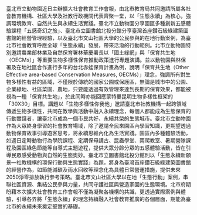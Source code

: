 臺北市立動物園近日主辦擴大社會教育工作會報，由北市教育局共同邀請所屬各社會教育機構、社區大學及社教行政機關代表齊聚一堂，以「生態永續」為核心，強調環境教育、自然共生與永續生活實踐。臺北市立動物園分享園區多種創新五感體驗課程「五感奇幻之旅」、臺北市立圖書館北投分館分享臺灣首座鑽石級綠建築圖書館的經營管理經驗，以及臺北市文山社區大學的公民參與的在地行動案例，為臺北市社會教育呼應全球「生態永續」發展，帶來活潑的行動範例。北市立動物園特別邀請農業部林業及自然保育署林華慶署長以「國土綠網」與「保育共生地（OECMs）」等重要生物多樣性保育推動政策進行專題演講。並以動物園與林保署及在地社區合作進行多年的台北赤蛙保育計畫為例，說明「保育共生地（Other Effective area-based Conservation Measures, OECMs）」理念，強調所有對生物多樣性有益的區域，不僅限於傳統的國家公園或保護區，無論是城市中的公園、企業綠地、社區菜園、農地，只要能透過有效管理來達到長期的保育效果，都能被視為一種「保育共生地」，於此同時亦能回應蒙特婁昆明生物多樣性框架的「30X30」目標。講題以「生物多樣性你我他」邀請臺北市社教機構一起跨領域傳遞生物多樣性，共同在教學與活動中融入永續理念，每個人都能成為生態保育的行動實踐者，讓臺北市成為一個市民共好、永續共榮的生態城市。臺北市立動物園作為大眾終身學習的社會教育場域，除了邀請全民來園區內學習知識，更期望透過動物保育故事引導遊客思考，將永續思維內化為生活實踐。園區內多種體驗活動，如週日定時動物行為學院課程、定期保母講古、昆蟲學堂、兩爬教室、暑期營隊課程及園區綠色節能等自導式主題遊程，提供大眾分齡分眾的五感體驗活動，皆在引導民眾感受動物與自然的生態奧妙。臺北市立圖書館北投分館則以「生態永續新願景—社教機構的環保行動與生態實踐」為題，將身為臺灣首座鑽石級綠建築圖書館的經營作為，如節能減碳及雨水回收等理念化為具體日常營運措施，提供未來2050淨零排放執行參考策略。臺北市文山社區大學以在地「生態行動」案例，串聯社區資源、集結公民參與力量，共同守護社區與營造家園的生態環境。北市府期盼藉本次擴大社會教育工作會報不僅為凝聚各機構的共識，更透過實際案例與體驗，引導各界將「生態永續」的理念持續融入社會教育推廣的各個層面，期能為臺北市的永續未來奠定堅實的基礎。